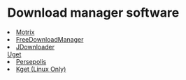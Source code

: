 # Download manager software
<li><a href="https://motrix.app/">Motrix</a></li>
<li><a href="https://www.freedownloadmanager.org/">FreeDownloadManager</a></li>
<li><a href="https://jdownloader.org/download/index">JDownloader</a></li
<li><a href="https://sourceforge.net/projects/urlget/">Uget</a></li>
<li><a href="https://persepolisdm.github.io/">Persepolis</a></li>
<li><a href="https://pkgs.org/download/kget">Kget (Linux Only)</a></li

